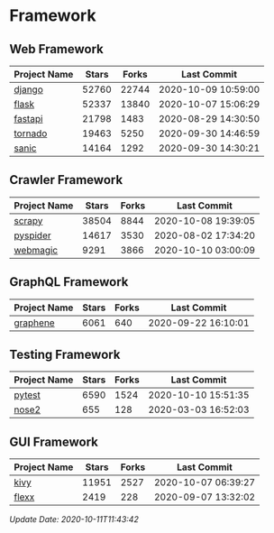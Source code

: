 # Framework

## Web Framework

| Project Name | Stars | Forks | Last Commit |
| ------------ | ----- | ----- | ----------- |
| [django](https://github.com/django/django) | 52760 | 22744 | 2020-10-09 10:59:00 |
| [flask](https://github.com/pallets/flask) | 52337 | 13840 | 2020-10-07 15:06:29 |
| [fastapi](https://github.com/tiangolo/fastapi) | 21798 | 1483 | 2020-08-29 14:30:50 |
| [tornado](https://github.com/tornadoweb/tornado) | 19463 | 5250 | 2020-09-30 14:46:59 |
| [sanic](https://github.com/huge-success/sanic) | 14164 | 1292 | 2020-09-30 14:30:21 |

## Crawler Framework

| Project Name | Stars | Forks | Last Commit |
| ------------ | ----- | ----- | ----------- |
| [scrapy](https://github.com/scrapy/scrapy) | 38504 | 8844 | 2020-10-08 19:39:05 |
| [pyspider](https://github.com/binux/pyspider) | 14617 | 3530 | 2020-08-02 17:34:20 |
| [webmagic](https://github.com/code4craft/webmagic) | 9291 | 3866 | 2020-10-10 03:00:09 |

## GraphQL Framework

| Project Name | Stars | Forks | Last Commit |
| ------------ | ----- | ----- | ----------- |
| [graphene](https://github.com/graphql-python/graphene) | 6061 | 640 | 2020-09-22 16:10:01 |

## Testing Framework

| Project Name | Stars | Forks | Last Commit |
| ------------ | ----- | ----- | ----------- |
| [pytest](https://github.com/pytest-dev/pytest) | 6590 | 1524 | 2020-10-10 15:51:35 |
| [nose2](https://github.com/nose-devs/nose2) | 655 | 128 | 2020-03-03 16:52:03 |

## GUI Framework

| Project Name | Stars | Forks | Last Commit |
| ------------ | ----- | ----- | ----------- |
| [kivy](https://github.com/kivy/kivy) | 11951 | 2527 | 2020-10-07 06:39:27 |
| [flexx](https://github.com/flexxui/flexx) | 2419 | 228 | 2020-09-07 13:32:02 |

*Update Date: 2020-10-11T11:43:42*